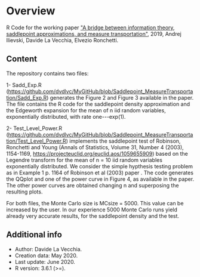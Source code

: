# Overview

R Code for the working paper ["A bridge between information theory, saddlepoint approximations,
and measure transportation"](https://github.com/dvdlvc/MyGitHub/blob/Saddlepoint_MeasureTransportation/June_2020_MongeKantorovich_Saddlepoint.pdf), 2019, Andrej Ilievski, Davide La Vecchia, Elvezio Ronchetti.

## Content

The repository contains two files:

1- Sadd_Exp.R (https://github.com/dvdlvc/MyGitHub/blob/Saddlepoint_MeasureTransportation/Sadd_Exp.R) generates the Figure 2 
and Figure 3 available in the paper. The file contains the R code for the saddlepoint density approximation and the 
Edgeworth expansion for the mean of n iid random variables, exponentially distributed, with rate one---exp(1).

2- Test_Level_Power.R (https://github.com/dvdlvc/MyGitHub/blob/Saddlepoint_MeasureTransportation/Test_Level_Power.R) 
implements the saddlepoint test of Robinson, Ronchetti and Young (Annals of Statistics, Volume 31, Number 4 (2003), 1154-1169, 
https://projecteuclid.org/euclid.aos/1059655909) based on the Legendre transform for the mean 
of n = 10 iid random variables exponentially distributed. We consider the simple hypthesis testing problem as in Example 1 p. 
1164 of Robinson et al (2003) paper . The code generates the QQplot and one of the power curve in Figure 4, as available in 
the paper. The other power curves are obtained changing n and superposing the resulting plots.

For both files, the Monte Carlo size is MCsize = 5000. This value can be increased by the user. In our experience 5000 Monte 
Carlo runs yield already very accurate results, for the saddlepoint density and the test. 

## Additional info
- Author: Davide La Vecchia.
- Creation data: May 2020. 
- Last update: June 2020. 
- R version: 3.6.1 (>=).
